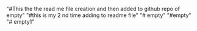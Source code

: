 "#This the the read me file creation and then added to github repo of empty"
"#this is my 2 nd time adding to readme file"
"# empty" 
"#empty"
"# empty1" 
